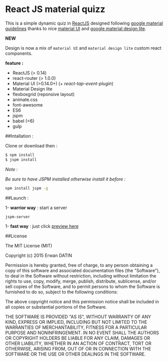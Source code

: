 React JS material quizz
=========

This is a simple dynamic quiz in [ReactJS](https://facebook.github.io/react/) designed following [google material guidelines](https://www.google.com/design/spec/material-design/introduction.html) thanks to nice [material UI](http://www.material-ui.com) and [google material design lite](http://www.getmdl.io/index.html).

**NEW**

Design is now a mix of `material UI` and `material design lite` custom react components.
 

**feature :** 

- ReactJS (> 0.14)
- react-router (> 1.0.0)
- Material UI (>0.14.0+) (+ *react-tap-event-plugin*)
- Material Design lite
- flexboxgrid (reponsive layout)
- animate.css
- font-awesome
- ES6
- jspm 
- babel (<6)
- gulp 


##Intallation :

Clone or download then :

```bash
$ npm install 
$ jspm install
```

*Note :*

*Be sure to have JSPM installed otherwise install it before :*
```bash
npm install jspm -g
```





##Launch  : 

1- **warrior way** : start a server 
```bash
jspm-server
```

1- **fast way** : just click 
[preview here](https://rawgit.com/MacKentoch/reactMaterialQuizz/v1.0.6/public/index.html)


##License

The MIT License (MIT)

Copyright (c) 2015 Erwan DATIN

Permission is hereby granted, free of charge, to any person obtaining a copy
of this software and associated documentation files (the "Software"), to deal
in the Software without restriction, including without limitation the rights
to use, copy, modify, merge, publish, distribute, sublicense, and/or sell
copies of the Software, and to permit persons to whom the Software is
furnished to do so, subject to the following conditions:

The above copyright notice and this permission notice shall be included in
all copies or substantial portions of the Software.

THE SOFTWARE IS PROVIDED "AS IS", WITHOUT WARRANTY OF ANY KIND, EXPRESS OR
IMPLIED, INCLUDING BUT NOT LIMITED TO THE WARRANTIES OF MERCHANTABILITY,
FITNESS FOR A PARTICULAR PURPOSE AND NONINFRINGEMENT. IN NO EVENT SHALL THE
AUTHORS OR COPYRIGHT HOLDERS BE LIABLE FOR ANY CLAIM, DAMAGES OR OTHER
LIABILITY, WHETHER IN AN ACTION OF CONTRACT, TORT OR OTHERWISE, ARISING FROM,
OUT OF OR IN CONNECTION WITH THE SOFTWARE OR THE USE OR OTHER DEALINGS IN
THE SOFTWARE.
